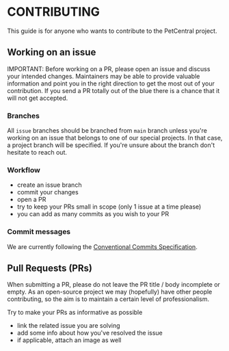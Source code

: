 # CONTRIBUTING

This guide is for anyone who wants to contribute to the PetCentral project.

## Working on an issue

IMPORTANT: Before working on a PR, please open an issue and discuss your intended changes. Maintainers may be able to provide valuable information and point you in the right direction to get the most out of your contribution. If you send a PR totally out of the blue there is a chance that it will not get accepted.

### Branches

All `issue` branches should be branched from `main` branch unless you're working on an issue that belongs to one of our special projects. In that
case, a project branch will be specified. If you're unsure about the branch don't hesitate to reach out.

### Workflow

- create an issue branch
- commit your changes
- open a PR
- try to keep your PRs small in scope (only 1 issue at a time please)
- you can add as many commits as you wish to your PR

### Commit messages

We are currently following the [Conventional Commits Specification](https://www.conventionalcommits.org/).

## Pull Requests (PRs)

When submitting a PR, please do not leave the PR title / body incomplete or empty. As an open-source project we may (hopefully) have other people
contributing, so the aim is to maintain a certain level of professionalism.

Try to make your PRs as informative as possible

- link the related issue you are solving
- add some info about how you've resolved the issue
- if applicable, attach an image as well
